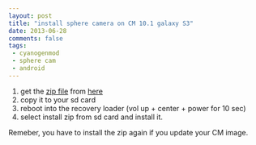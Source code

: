 ```yaml
---
layout: post
title: "install sphere camera on CM 10.1 galaxy S3"
date: 2013-06-28
comments: false
tags:
 - cyanogenmod
 - sphere cam
 - android
---
```


1. get the [zip file][file] from [here][file]
2. copy it to your sd card
3. reboot into the recovery loader (vol up + center + power for 10 sec)
4. select install zip from sd card and install it.

Remeber, you have to install the zip again if you update your CM image.

[post]: http://forum.xda-developers.com/showthread.php?t=1965895
[file]: http://d-h.st/aIy
